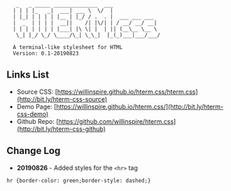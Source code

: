 ```
   _   _ _____ ______________  ___
  | | | |_   _|  ___| ___ \  \/  |
  | |_| | | | | |__ | |_/ / .  . |  ___ ___ ___
  |  _  | | | |  __||    /| |\/| | / __/ __/ __|
  | | | | | | | |___| |\ \| |  | || (__\__ \__ \
   \_| |_/ \_/ \____/\_| \_\_|  |_(_)___|___/___/

  A terminal-like stylesheet for HTML
  Version: 0.1-20190823

```

## Links List

- Source CSS: [https://willinspire.github.io/hterm.css/hterm.css](http://bit.ly/hterm-css-source)
- Demo Page: [https://willinspire.github.io/hterm.css/](http://bit.ly/hterm-css-demo)
- Github Repo: [https://github.com/willinspire/hterm.css](http://bit.ly/hterm-css-github)

## Change Log

- **20190826** - Added styles for the `<hr>` tag

```
hr {border-color: green;border-style: dashed;}
```

